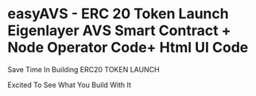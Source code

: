 # easyAVS - ERC 20 Token Launch Eigenlayer AVS Smart Contract + Node Operator Code+ Html UI Code

Save Time In Building ERC20 TOKEN LAUNCH 

Excited To See What You Build With It
